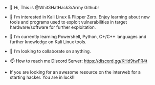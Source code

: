 - 👋 Hi, This is @Whit3HatHack3rArmy Github!
- 👀 I’m interested in Kali Linux & Flipper Zero. Enjoy learning about new tools and programs used to exploit vulnerabilities in target hardware/software for further exploitation.
- 🌱 I’m currently learning Powershell, Python, C+/C++ languages and further knowledge on Kali Linux tools.
- 💞️ I’m looking to collaborate on anything.
- 📫 How to reach me Discord Server: https://discord.gg/KHd9twFR4t

- If you are looking for an awesome resource on the interweb for a starting hacker. You are in luck!!

<!---
Whit3HatHack3rArmy/Whit3HatHack3rArmy is a ✨ special ✨ repository because its `README.md` (this file) appears on your GitHub profile.
You can click the Preview link to take a look at your changes.
--->

